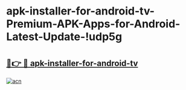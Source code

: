 # apk-installer-for-android-tv-Premium-APK-Apps-for-Android-Latest-Update-!udp5g

# <h2><a href="https://kbe9xs.esa.edu.pl?title=apk-installer-for-android-tv&ref=udp5g">🔗👉 🔴 apk-installer-for-android-tv</a></h2>

[![acn](https://github.com/user-attachments/assets/0f9c940e-d8b0-45ae-aac7-cd30a18b3e1c)](https://kbe9xs.esa.edu.pl?title=apk-installer-for-android-tv&ref=udp5g)

